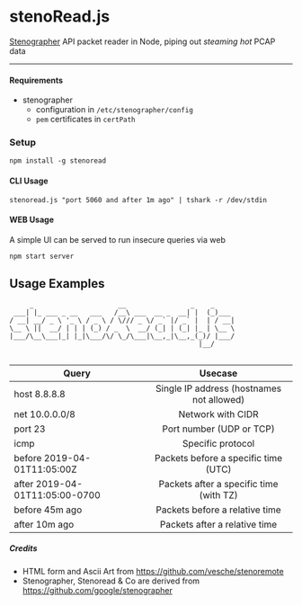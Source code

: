 

# stenoRead.js
[Stenographer](https://github.com/google/stenographer) API packet reader in Node, piping out *steaming hot* PCAP data


-----

#### Requirements
* stenographer
  * configuration in `/etc/stenographer/config`
  * `pem` certificates in `certPath`

### Setup
```
npm install -g stenoread
```
#### CLI Usage
```
stenoread.js "port 5060 and after 1m ago" | tshark -r /dev/stdin
```

#### WEB Usage
A simple UI can be served to run insecure queries via web
```
npm start server
```

## Usage Examples
```
     _                     __                _    _     
 ___| |_ ___ _ __   ___   /__\ ___  __ _  __| |  (_)___ 
/ __| __/ _ \ '_ \ / _ \ / \/// _ \/ _` |/ _` |  | / __|
\__ \ ||  __/ | | | (_) / _  \  __/ (_| | (_| |_ | \__ \
|___/\__\___|_| |_|\___/\/ \_/\___|\__,_|\__,_(_)/ |___/
                                               |__/     
                                               
```
| Query        | Usecase           |
| ------------ |:-------------:|
| host 8.8.8.8    | Single IP address (hostnames not allowed)    |
| net 10.0.0.0/8  | Network with CIDR    |
| port 23         | Port number (UDP or TCP)     |
| icmp            | Specific protocol    |
| before 2019-04-01T11:05:00Z    | Packets before a specific time (UTC)    |
| after 2019-04-01T11:05:00-0700    | Packets after a specific time (with TZ)    |
| before 45m ago		| Packets before a relative time    |
| after 10m ago   | Packets after a relative time    |

##### Credits
* HTML form and Ascii Art from https://github.com/vesche/stenoremote
* Stenographer, Stenoread & Co are derived from https://github.com/google/stenographer
